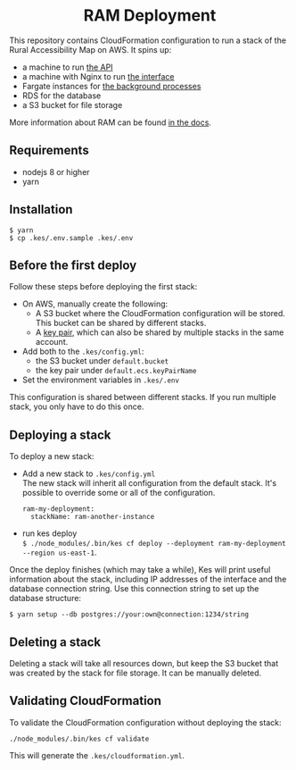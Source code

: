 <h1 align="center">RAM Deployment</h1>

This repository contains CloudFormation configuration to run a stack of the Rural Accessibility Map on AWS. It spins up:

- a machine to run [the API](https://github.com/WorldBank-Transport/ram-backend)
- a machine with Nginx to run [the interface](https://github.com/WorldBank-Transport/ram-frontend)
- Fargate instances for [the background processes](https://github.com/WorldBank-Transport/ram-datapipeline)
- RDS for the database
- a S3 bucket for file storage

More information about RAM can be found [in the docs](http://ruralaccess.info).

## Requirements

- nodejs 8 or higher
- yarn

## Installation

```
$ yarn
$ cp .kes/.env.sample .kes/.env
```

## Before the first deploy
Follow these steps before deploying the first stack:

* On AWS, manually create the following:  
  * A S3 bucket where the CloudFormation configuration will be stored. This bucket can be shared by different stacks.
  * A [key pair](https://docs.aws.amazon.com/AWSEC2/latest/UserGuide/ec2-key-pairs.html#having-ec2-create-your-key-pair), which can also be shared by multiple stacks in the same account.
* Add both to the `.kes/config.yml`:  
  * the S3 bucket under `default.bucket`
  * the key pair under `default.ecs.keyPairName`
* Set the environment variables in `.kes/.env`

This configuration is shared between different stacks. If you run multiple stack, you only have to do this once.

## Deploying a stack
To deploy a new stack:

* Add a new stack to `.kes/config.yml`    
The new stack will inherit all configuration from the default stack. It's possible to override some or all of the configuration.
  ```
  ram-my-deployment:
    stackName: ram-another-instance
  ```
* run kes deploy  
  `$ ./node_modules/.bin/kes cf deploy --deployment ram-my-deployment --region us-east-1`.

Once the deploy finishes (which may take a while), Kes will print useful information about the stack, including IP addresses of the interface and the database connection string. Use this connection string to set up the database structure:

```
$ yarn setup --db postgres://your:own@connection:1234/string
```

## Deleting a stack
Deleting a stack will take all resources down, but keep the S3 bucket that was created by the stack for file storage. It can be manually deleted.

## Validating CloudFormation
To validate the CloudFormation configuration without deploying the stack:

`./node_modules/.bin/kes cf validate`

This will generate the `.kes/cloudformation.yml`.
